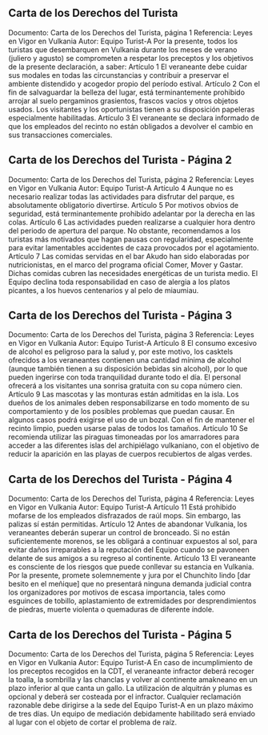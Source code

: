 ## Carta de los Derechos del Turista
Documento: Carta de los Derechos del Turista, página 1
Referencia: Leyes en Vigor en Vulkania
Autor: Equipo Turist-A
Por la presente, todos los turistas que desembarquen en Vulkania durante los meses de verano (juliero y agusto) se comprometen a respetar los preceptos y los objetivos de la presente declaración, a saber:
Artículo 1
El veraneante debe cuidar sus modales en todas las circunstancias y contribuir a preservar el ambiente distendido y acogedor propio del período estival.
Artículo 2
Con el fin de salvaguardar la belleza del lugar, está terminantemente prohibido arrojar al suelo pergaminos grasientos, frascos vacíos y otros objetos usados. Los visitantes y los oportunistas tienen a su disposición papeleras especialmente habilitadas.
Artículo 3
El veraneante se declara informado de que los empleados del recinto no están obligados a devolver el cambio en sus transacciones comerciales.

## Carta de los Derechos del Turista - Página 2
Documento: Carta de los Derechos del Turista, página 2
Referencia: Leyes en Vigor en Vulkania
Autor: Equipo Turist-A
Artículo 4
Aunque no es necesario realizar todas las actividades para disfrutar del parque, es absolutamente obligatorio divertirse.
Artículo 5
Por motivos obvios de seguridad, está terminantemente prohibido adelantar por la derecha en las colas.
Artículo 6
Las actividades pueden realizarse a cualquier hora dentro del periodo de apertura del parque. No obstante, recomendamos a los turistas más motivados que hagan pausas con regularidad, especialmente para evitar lamentables accidentes de caza provocados por el agotamiento.
Artículo 7
Las comidas servidas en el bar Akudo han sido elaboradas por nutricionistas, en el marco del programa oficial Comer, Mover y Gastar. Dichas comidas cubren las necesidades energéticas de un turista medio. El Equipo declina toda responsabilidad en caso de alergia a los platos picantes, a los huevos centenarios y al pelo de miaumiau.

## Carta de los Derechos del Turista - Página 3
Documento: Carta de los Derechos del Turista, página 3
Referencia: Leyes en Vigor en Vulkania
Autor: Equipo Turist-A
Artículo 8
El consumo excesivo de alcohol es peligroso para la salud y, por este motivo, los casktels ofrecidos a los veraneantes contienen una cantidad mínima de alcohol (aunque también tienen a su disposición bebidas sin alcohol), por lo que pueden ingerirse con toda tranquilidad durante todo el día. El personal ofrecerá a los visitantes una sonrisa gratuita con su copa número cien.
Artículo 9
Las mascotas y las monturas están admitidas en la isla. Los dueños de los animales deben responsabilizarse en todo momento de su comportamiento y de los posibles problemas que puedan causar. En algunos casos podrá exigirse el uso de un bozal. Con el fin de mantener el recinto limpio, pueden usarse palas de todos los tamaños.
Artículo 10
Se recomienda utilizar las piraguas timoneadas por los amarradores para acceder a las diferentes islas del archipiélago vulkaniano, con el objetivo de reducir la aparición en las playas de cuerpos recubiertos de algas verdes.

## Carta de los Derechos del Turista - Página 4
Documento: Carta de los Derechos del Turista, página 4
Referencia: Leyes en Vigor en Vulkania
Autor: Equipo Turist-A
Artículo 11
Está prohibido mofarse de los empleados disfrazados de raúl mops. Sin embargo, las palizas sí están permitidas.
Artículo 12
Antes de abandonar Vulkania, los veraneantes deberán superar un control de bronceado. Si no están suficientemente morenos, se les obligará a continuar expuestos al sol, para evitar daños irreparables a la reputación del Equipo cuando se pavoneen delante de sus amigos a su regreso al continente.
Artículo 13
El veraneante es consciente de los riesgos que puede conllevar su estancia en Vulkania. Por la presente, promete solemnemente y jura por el Chunchito lindo [dar besito en el meñique] que no presentará ninguna demanda judicial contra los organizadores por motivos de escasa importancia, tales como esguinces de tobillo, aplastamiento de extremidades por desprendimientos de piedras, muerte violenta o quemaduras de diferente índole.

## Carta de los Derechos del Turista - Página 5
Documento: Carta de los Derechos del Turista, página 5
Referencia: Leyes en Vigor en Vulkania
Autor: Equipo Turist-A
En caso de incumplimiento de los preceptos recogidos en la CDT, el veraneante infractor deberá recoger la toalla, la sombrilla y las chanclas y volver al continente amakneano en un plazo inferior al que canta un gallo. La utilización de alquitrán y plumas es opcional y deberá ser costeada por el infractor.
Cualquier reclamación razonable debe dirigirse a la sede del Equipo Turist-A en un plazo máximo de tres días. Un equipo de mediación debidamente habilitado será enviado al lugar con el objeto de cortar el problema de raíz.
